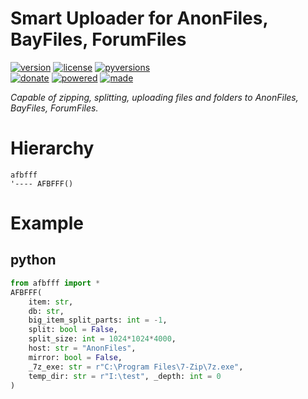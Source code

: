 # Smart Uploader for AnonFiles, BayFiles, ForumFiles

<badges>[![version](https://img.shields.io/pypi/v/afbfff.svg)](https://pypi.org/project/afbfff/)
[![license](https://img.shields.io/pypi/l/afbfff.svg)](https://pypi.org/project/afbfff/)
[![pyversions](https://img.shields.io/pypi/pyversions/afbfff.svg)](https://pypi.org/project/afbfff/)  
[![donate](https://img.shields.io/badge/Donate-Paypal-0070ba.svg)](https://paypal.me/foxe6)
[![powered](https://img.shields.io/badge/Powered%20by-UTF8-red.svg)](https://paypal.me/foxe6)
[![made](https://img.shields.io/badge/Made%20with-PyCharm-red.svg)](https://paypal.me/foxe6)
</badges>

<i>Capable of zipping, splitting, uploading files and folders to AnonFiles, BayFiles, ForumFiles.</i>

# Hierarchy

```
afbfff
'---- AFBFFF()
```

# Example

## python
```python
from afbfff import *
AFBFFF(
    item: str,
    db: str,
    big_item_split_parts: int = -1,
    split: bool = False,
    split_size: int = 1024*1024*4000,
    host: str = "AnonFiles",
    mirror: bool = False,
    _7z_exe: str = r"C:\Program Files\7-Zip\7z.exe",
    temp_dir: str = r"I:\test", _depth: int = 0
)
```
